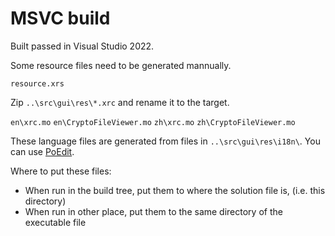 # MSVC build

Built passed in Visual Studio 2022.

Some resource files need to be generated mannually.

`resource.xrs`

Zip `..\src\gui\res\*.xrc` and rename it to the target.

`en\xrc.mo`
`en\CryptoFileViewer.mo`
`zh\xrc.mo`
`zh\CryptoFileViewer.mo`

These language files are generated from files in `..\src\gui\res\i18n\`. You can use [PoEdit](https://poedit.net/).

Where to put these files:

- When run in the build tree, put them to where the solution file is, (i.e. this directory)
- When run in other place, put them to the same directory of the executable file
